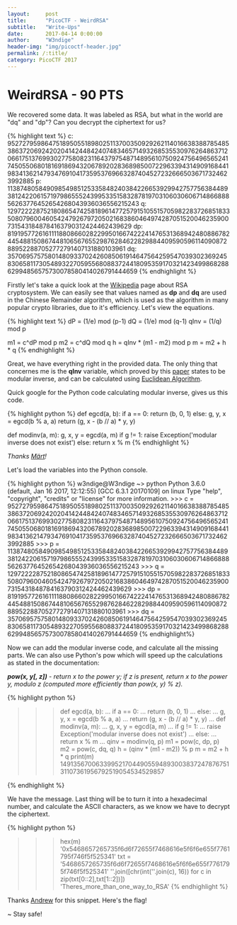 ```yaml
---
layout:     post
title:      "PicoCTF - WeirdRSA"
subtitle:   "Write-Ups"
date:       2017-04-14 0:00:00
author:     "W3ndige"
header-img: "img/picoctf-header.jpg"
permalink: /:title/
category: PicoCTF 2017
---
```

<h1>WeirdRSA - 90 PTS</h1>

<p>We recovered some data. It was labeled as RSA, but what in the world are "dq" and "dp"? Can you decrypt the ciphertext for us? </p>

{% highlight text %}
c: 95272795986475189505518980251137003509292621140166383887854853863720692420204142448424074834657149326853553097626486371206617513769930277580823116437975487148956107509247564965652417450550680181691869432067892028368985007229633943149091684419834136214793476910417359537696632874045272326665036717324623992885
p: 11387480584909854985125335848240384226653929942757756384489381242206157197986555243995335158328781970310603060671486688856263776452654268043936036556215243
q: 12972222875218086547425818961477257915105515705982283726851833508079600460542479267972050216838604649742870515200462359007315431848784163790312424462439629
dp: 8191957726161111880866028229950166742224147653136894248088678244548815086744810656765529876284622829884409590596114090872889522887052772791407131880103961
dq: 3570695757580148093370242608506191464756425954703930236924583065811730548932270595568088372441809535917032142349986828862994856575730078580414026791444659
{% endhighlight %}

<p>Firstly let's take a quick look at the <a href="https://en.wikipedia.org/wiki/RSA_(cryptosystem)">Wikipedia</a> page about RSA cryptosystem. We can easily see that values named as <b>dp</b> and <b>dq</b> are used in the Chinese Remainder algorithm,  which is used as the algorithm in many popular crypto libraries, due to it's efficiency. Let's view the equations. </p>

{% highlight text %}
dP = (1/e) mod (p-1)
dQ = (1/e) mod (q-1)
qInv = (1/q) mod p

m1 = c^dP mod p
m2 = c^dQ mod q
h = qInv * (m1 - m2) mod p
m = m2 + h * q
{% endhighlight %}

<p>Great, we have everything right in the provided data. The only thing that concernes me is the <b>qInv</b> variable, which proved by this <a href="http://www.di-mgt.com.au/crt_rsa.html">paper</a> states to be modular inverse, and can be calculated using <a href="http://www.di-mgt.com.au/euclidean.html">Euclidean Algorithm</a>. </p>

<p>Quick google for the Python code calculating modular inverse, gives us this code. </p>

{% highlight python %}
def egcd(a, b):
    if a == 0:
        return (b, 0, 1)
    else:
        g, y, x = egcd(b % a, a)
        return (g, x - (b // a) * y, y)

def modinv(a, m):
    g, x, y = egcd(a, m)
    if g != 1:
        raise Exception('modular inverse does not exist')
    else:
        return x % m
{% endhighlight %}

<p><i>Thanks <a href="http://stackoverflow.com/questions/4798654/modular-multiplicative-inverse-function-in-python">Märt</a>!</i></p>

<p>Let's load the variables into the Python console. </p>
{% highlight python %}
w3ndige@W3ndige ~> python
Python 3.6.0 (default, Jan 16 2017, 12:12:55)
[GCC 6.3.1 20170109] on linux
Type "help", "copyright", "credits" or "license" for more information.
>>> c = 95272795986475189505518980251137003509292621140166383887854853863720692420204142448424074834657149326853553097626486371206617513769930277580823116437975487148956107509247564965652417450550680181691869432067892028368985007229633943149091684419834136214793476910417359537696632874045272326665036717324623992885
>>> p = 11387480584909854985125335848240384226653929942757756384489381242206157197986555243995335158328781970310603060671486688856263776452654268043936036556215243
>>> q = 12972222875218086547425818961477257915105515705982283726851833508079600460542479267972050216838604649742870515200462359007315431848784163790312424462439629
>>> dp = 8191957726161111880866028229950166742224147653136894248088678244548815086744810656765529876284622829884409590596114090872889522887052772791407131880103961
>>> dq = 3570695757580148093370242608506191464756425954703930236924583065811730548932270595568088372441809535917032142349986828862994856575730078580414026791444659
{% endhighlight%}

<p>Now we can add the modular inverse code, and calculate all the missing parts. We can also use Python's pow which will speed up the calculations as stated in the documentation: </p>

<p><i><b>pow(x, y[, z])</b> - return x to the power y; if z is present, return x to the power y, modulo z (computed more efficiently than pow(x, y) % z).</i></p>

{% highlight python %}
>>> def egcd(a, b):
...     if a == 0:
...         return (b, 0, 1)
...     else:
...         g, y, x = egcd(b % a, a)
...         return (g, x - (b // a) * y, y)
...
>>> def modinv(a, m):
...     g, x, y = egcd(a, m)
...     if g != 1:
...         raise Exception('modular inverse does not exist')
...     else:
...         return x % m
...
>>> qinv = modinv(q, p)
>>> m1 = pow(c, dp, p)
>>> m2 = pow(c, dq, q)
>>> h = (qinv * (m1 - m2)) % p
>>> m = m2 + h * q
>>> print(m)
149135670063399521704490559489300383724787675131107361956792519054534529857

{% endhighlight %}

<p>We have the message. Last thing will be to turn it into a hexadecimal number, and calculate the ASCII characters, as we know we have to decrypt the ciphertext. </p>

{% highlight python %}
>>> hex(m)
'0x5468657265735f6d6f72655f7468616e5f6f6e655f7761795f746f5f525341'
>>> txt = '5468657265735f6d6f72655f7468616e5f6f6e655f7761795f746f5f525341'
>>> ''.join([chr(int(''.join(c), 16)) for c in zip(txt[0::2],txt[1::2])])
'Theres_more_than_one_way_to_RSA'
{% endhighlight %}


<p>Thanks <a href="http://stackoverflow.com/questions/9641440/convert-from-ascii-string-encoded-in-hex-to-plain-ascii">Andrew</a> for this snippet. Here's the flag! </p>

<p>~ Stay safe!</p>
